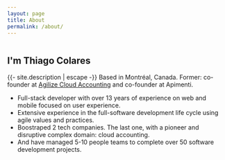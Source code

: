 ```yaml
---
layout: page
title: About
permalink: /about/
---
```


<section class="avatar-container">
    <figure class="profile-avatar"><img src="/assets/img/avatar-thiago-colares.jpg" alt=""></figure>
    <div class="about">
        <h2>I'm Thiago Colares</h2>
        <p>{{- site.description | escape -}} Based in Montréal, Canada. Former: co-founder at <a
                href="https://www.agilize.com.br/">Agilize Cloud Accounting</a> and co-founder at
            Apimenti.</p>
    </div>
</section>   

* Full-stack developer with over 13 years of experience on web and mobile focused on user experience.
* Extensive experience in the full-software development life cycle using agile values and practices.
* Boostraped 2 tech companies. The last one, with a pioneer and disruptive complex domain: cloud accounting.
* And have managed 5-10 people teams to complete over 50 software development projects.
